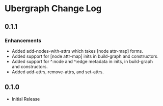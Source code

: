 # Ubergraph Change Log

## 0.1.1

### Enhancements

* Added add-nodes-with-attrs which takes [node attr-map] forms.
* Added support for [node attr-map] inits in build-graph and constructors.
* Added support for ^:node and ^:edge metadata in inits, in build-graph and constructors.
* Added add-attrs, remove-attrs, and set-attrs.

## 0.1.0 

* Initial Release

